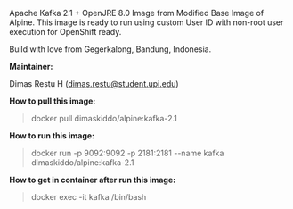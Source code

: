 Apache Kafka 2.1 + OpenJRE 8.0 Image from Modified Base Image of Alpine. This image is ready to run using custom User ID with non-root user execution for OpenShift ready.

Build with love from Gegerkalong, Bandung, Indonesia.

**Maintainer:**

Dimas Restu H (<dimas.restu@student.upi.edu>)

**How to pull this image:**

> docker pull dimaskiddo/alpine:kafka-2.1

**How to run this image:**

> docker run -p 9092:9092 -p 2181:2181 --name kafka dimaskiddo/alpine:kafka-2.1

**How to get in container after run this image:**

> docker exec -it kafka /bin/bash
